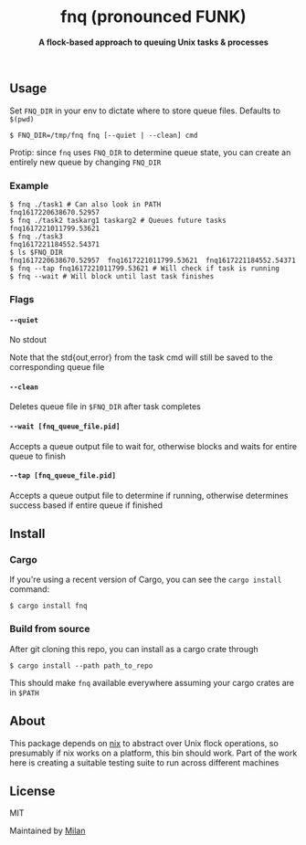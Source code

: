 <div align="center">
	<h1>fnq (pronounced FUNK)</h1>
	<p>
		<b>A flock-based approach to queuing Unix tasks & processes</b>
	</p>
	<br>
</div>

## Usage

Set `FNQ_DIR` in your env to dictate where to store queue files. Defaults to `$(pwd)`

```shell
$ FNQ_DIR=/tmp/fnq fnq [--quiet | --clean] cmd
```

Protip: since `fnq` uses `FNQ_DIR` to determine queue state, you can create an entirely new queue by changing `FNQ_DIR`

### Example

```shell
$ fnq ./task1 # Can also look in PATH
fnq1617220638670.52957
$ fnq ./task2 taskarg1 taskarg2 # Queues future tasks
fnq1617221011799.53621
$ fnq ./task3
fnq1617221184552.54371
$ ls $FNQ_DIR
fnq1617220638670.52957  fnq1617221011799.53621  fnq1617221184552.54371
$ fnq --tap fnq1617221011799.53621 # Will check if task is running
$ fnq --wait # Will block until last task finishes
```

### Flags

#### `--quiet`

No stdout

Note that the std{out,error} from the task cmd will still be saved to the corresponding queue file

#### `--clean`

Deletes queue file in `$FNQ_DIR` after task completes

#### `--wait [fnq_queue_file.pid]`

Accepts a queue output file to wait for, otherwise blocks and waits for entire queue to finish

#### `--tap [fnq_queue_file.pid]`

Accepts a queue output file to determine if running, otherwise determines success based if entire queue if finished

## Install

### Cargo

If you're using a recent version of Cargo, you can see the `cargo install` command:

```shell
$ cargo install fnq
```

### Build from source

After git cloning this repo, you can install as a cargo crate through

```shell
$ cargo install --path path_to_repo
```

This should make `fnq` available everywhere assuming your cargo crates are in `$PATH`

## About

This package depends on [nix](https://github.com/nix-rust/nix) to abstract over Unix flock operations, so presumably if nix works on a platform, this bin should work. Part of the work here is creating a suitable testing suite to run across different machines


## License

MIT

Maintained by [Milan](https://mdaverde.com)


